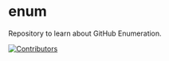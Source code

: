 # enum
Repository to learn about GitHub Enumeration.












































































































































[![Contributors](https://img.shields.io/badge/Contributors-3-brightgreen)](https://github.com/EurydiceCorp/enum/graphs/contributors)
